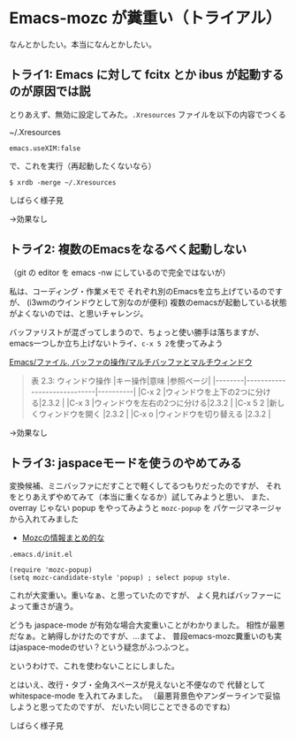 # Emacs-mozc が糞重い（トライアル）

なんとかしたい。本当になんとかしたい。

## トライ1: Emacs に対して fcitx とか ibus が起動するのが原因では説

とりあえず、無効に設定してみた。`.Xresources` ファイルを以下の内容でつくる


~/.Xresources

```
emacs.useXIM:false
```

で、これを実行（再起動したくないなら）

```
$ xrdb -merge ~/.Xresources
```


しばらく様子見

→効果なし


## トライ2: 複数のEmacsをなるべく起動しない

（git の editor を emacs -nw にしているので完全ではないが）

私は、コーディング・作業メモで
それぞれ別のEmacsを立ち上げているのですが、
(i3wmのウインドウとして別なのが便利)
複数のemacsが起動している状態がよくないのでは、と思いチャレンジ。

バッファリストが混ざってしまうので、ちょっと使い勝手は落ちますが、
emacs一つしか立ち上げないトライ、`c-x 5 2`を使ってみよう

[Emacs/ファイル, バッファの操作/マルチバッファとマルチウィンドウ](http://cns-guide.sfc.keio.ac.jp/2001/7/2/3.html)

> 表 2.3: ウィンドウ操作
>|キー操作|意味                         |参照ページ|
>|--------|-----------------------------|----------|
>|C-x 2   |ウィンドウを上下の2つに分ける|2.3.2     |
>|C-x 3   |ウィンドウを左右の2つに分ける|2.3.2     |
>|C-x 5 2 |新しくウィンドウを開く       |2.3.2     |
>|C-x o   |ウィンドウを切り替える       |2.3.2     |


→効果なし

## トライ3: jaspaceモードを使うのやめてみる

変換候補、ミニバッファにだすことで軽くしてるつもりだったのですが、
それをとりあえずやめてみて（本当に重くなるか）試してみようと思い、
また、overray じゃない popup をやってみようと ``mozc-popup`` を
パケージマネージャから入れてみました

* [Mozcの情報まとめ的な](https://qiita.com/ballforest/items/063a7fb4d0661c2bcf07)

``.emacs.d/init.el``

```
(require 'mozc-popup)
(setq mozc-candidate-style 'popup) ; select popup style.
```

これが大変重い。重いなぁ、と思っていたのですが、
よく見ればバッファーによって重さが違う。

どうも jaspace-mode が有効な場合大変重いことがわかりました。
相性が最悪だなぁ。と納得しかけたのですが、…まてよ、
普段emacs-mozc糞重いのも実はjaspace-modeのせい？という疑念がふつふつと。

というわけで、これを使わないことにしました。

とはいえ、改行・タブ・全角スペースが見えないと不便なので
代替として whitespace-mode を入れてみました。
（最悪背景色やアンダーラインで妥協しようと思ってたのですが、
だいたい同じことできるのですね）


しばらく様子見
